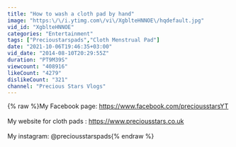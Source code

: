 ```yaml
---
title: "How to wash a cloth pad by hand"
image: "https:\/\/i.ytimg.com\/vi\/XgblteHNNOE\/hqdefault.jpg"
vid_id: "XgblteHNNOE"
categories: "Entertainment"
tags: ["Precioustarspads","Cloth Menstrual Pad"]
date: "2021-10-06T19:46:35+03:00"
vid_date: "2014-08-10T20:29:55Z"
duration: "PT9M39S"
viewcount: "408916"
likeCount: "4279"
dislikeCount: "321"
channel: "Precious Stars Vlogs"
---
```

{% raw %}My Facebook page: <a rel="nofollow" target="blank" href="https://www.facebook.com/preciousstarsYT">https://www.facebook.com/preciousstarsYT</a><br /><br />My website for cloth pads : <a rel="nofollow" target="blank" href="https://www.preciousstars.co.uk">https://www.preciousstars.co.uk</a><br /><br />My instagram: @preciousstarspads{% endraw %}
